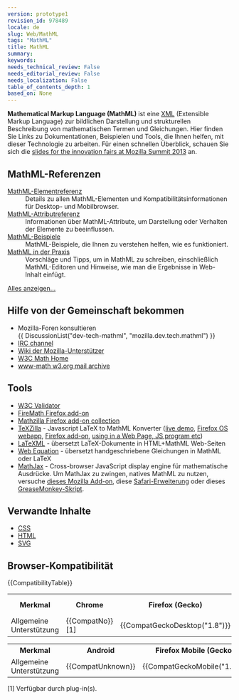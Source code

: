 ```yaml
---
version: prototype1
revision_id: 978489
locale: de
slug: Web/MathML
tags: "MathML"
title: MathML
summary: 
keywords: 
needs_technical_review: False
needs_editorial_review: False
needs_localization: False
table_of_contents_depth: 1
based_on: None
---
```

<p><strong>Mathematical Markup Language (MathML)</strong> ist eine&nbsp;<a href="/de/docs/XML" title="/en-US/docs/XML">XML</a> (Extensible Markup Language) zur bildlichen Darstellung und strukturellen Beschreibung von mathematischen Termen und Gleichungen. Hier finden Sie Links zu Dokumentationen, Beispielen und Tools, die Ihnen helfen, mit dieser Technologie zu arbeiten. Für einen schnellen Überblick, schauen Sie sich die <a href="http://fred-wang.github.io/MozSummitMathML/index.html">slides for the innovation fairs at Mozilla Summit 2013</a> an.</p>

<div class="row topicpage-table">
<div class="section">
<h2 id="MathML-Referenzen">MathML-Referenzen</h2>

<dl>
 <dt><a href="/de/docs/Web/MathML/Element" title="/en-US/docs/Web/MathML/Element">MathML-Elementreferenz</a></dt>
 <dd>Details zu allen MathML-Elementen und Kompatibilitätsinformationen für Desktop- und Mobilbrowser.</dd>
 <dt><a href="/de/docs/Web/MathML/Attribute" title="/en-US/docs/Web/MathML/Attribute">MathML-Attributreferenz</a></dt>
 <dd>Informationen über MathML-Attribute, um Darstellung oder Verhalten der Elemente zu beeinflussen.</dd>
 <dt><a href="/de/docs/Web/MathML/Beispiele" title="/en-US/docs/Web/MathML/Examples">MathML-Beispiele</a></dt>
 <dd>MathML-Beispiele, die Ihnen zu verstehen helfen, wie es funktioniert.</dd>
 <dt><a href="/de/docs/Web/MathML/Authoring">MathML in der Praxis</a></dt>
 <dd>Vorschläge und Tipps, um in MathML zu schreiben, einschließlich MathML-Editoren und Hinweise, wie man die Ergebnisse in Web-Inhalt einfügt.</dd>
</dl>

<p><a href="/de/docs/tag/MathML" title="/en-US/docs/tag/CSS">Alles anzeigen...</a></p>
</div>

<div class="section">
<h2 id="Hilfe_von_der_Gemeinschaft_bekommen">Hilfe von der Gemeinschaft bekommen</h2>

<ul>
 <li>Mozilla-Foren konsultieren<br />
  {{ DiscussionList("dev-tech-mathml", "mozilla.dev.tech.mathml") }}</li>
 <li><a class="link-irc" href="irc://irc.mozilla.org/%23mathml" rel="external" target="_blank" title="irc://irc.mozilla.org/%23mathml">IRC channel</a></li>
 <li><a class="link-https" href="https://wiki.mozilla.org/MathML:Home_Page">Wiki der Mozilla-Unterstützer</a></li>
 <li><a href="http://www.w3.org/Math/" title="http://www.w3.org/Math/">W3C Math Home</a></li>
 <li><a href="http://lists.w3.org/Archives/Public/www-math/" title="http://lists.w3.org/Archives/Public/www-math/">www-math w3.org mail archive</a></li>
</ul>

<h2 id="Tools">Tools</h2>

<ul>
 <li><a class="external" href="http://validator.w3.org">W3C Validator</a></li>
 <li><a class="link-https" href="https://addons.mozilla.org/de/firefox/addon/8969/">FireMath Firefox add-on</a></li>
 <li><a href="https://addons.mozilla.org/firefox/collections/fred_wang/mathzilla/" title="https://addons.mozilla.org/firefox/collections/fred_wang/mathzilla/">Mathzilla Firefox add-on collection</a></li>
 <li><a href="https://github.com/fred-wang/TeXZilla">TeXZilla</a> - Javascript LaTeX to MathML Konverter (<a href="http://fred-wang.github.io/TeXZilla/">live demo</a>, <a href="http://r-gaia-cs.github.io/TeXZilla-webapp/">Firefox OS webapp</a>, <a href="https://addons.mozilla.org/en-US/firefox/addon/texzilla/">Firefox add-on</a>, <a href="https://github.com/fred-wang/TeXZilla/wiki/Using-TeXZilla">using in a Web Page, JS program etc</a>)</li>
 <li><a href="http://dlmf.nist.gov/LaTeXML/" title="http://dlmf.nist.gov/LaTeXML/">LaTeXML</a> - übersetzt LaTeX-Dokumente in HTML+MathML Web-Seiten</li>
 <li><a href="http://webdemo.visionobjects.com/home.html#equation" title="http://webdemo.visionobjects.com/equation.html">Web Equation</a> - übersetzt handgeschriebene Gleichungen in MathML oder LaTeX</li>
 <li><a href="http://www.mathjax.org/" title="http://www.mathjax.org/">MathJax</a> - Cross-browser JavaScript display engine für mathematische Ausdrücke. Um MathJax zu zwingen, natives MathML zu nutzen, versuche <a href="https://addons.mozilla.org/en-US/firefox/addon/mathjax-native-mathml/">dieses Mozilla Add-on</a>, diese <a href="http://fred-wang.github.io/mathjax-native-mathml-safari/mathjax-native-mathml.safariextz">Safari-Erweiterung</a> oder dieses <a href="https://openuserjs.org/scripts/fred.wang/MathJax_Native_MathML/">GreaseMonkey-Skript</a>.</li>
</ul>

<h2 id="Verwandte_Inhalte">Verwandte Inhalte</h2>

<ul>
 <li><a href="/de/docs/Web/CSS" title="/en-US/docs/Web/CSS">CSS</a></li>
 <li><a href="/de/docs/Web/HTML" title="/en-US/docs/Web/HTML">HTML</a></li>
 <li><a href="/de/docs/Web/SVG" title="/en-US/docs/Web/SVG">SVG</a></li>
</ul>
</div>
</div>

<h2 id="Browser-Kompatibilität">Browser-Kompatibilität</h2>

<p>{{CompatibilityTable}}</p>

<div id="compat-desktop">
<table class="compat-table">
 <tbody>
  <tr>
   <th>Merkmal</th>
   <th>Chrome</th>
   <th>Firefox (Gecko)</th>
   <th>Internet Explorer</th>
   <th>Opera</th>
   <th>Safari</th>
  </tr>
  <tr>
   <td>Allgemeine Unterstützung</td>
   <td>{{CompatNo}} [1]</td>
   <td>{{CompatGeckoDesktop("1.8")}}</td>
   <td>{{CompatNo}} [1]</td>
   <td>{{CompatUnknown}}</td>
   <td>{{CompatUnknown}}</td>
  </tr>
 </tbody>
</table>
</div>

<div id="compat-mobile">
<table class="compat-table">
 <tbody>
  <tr>
   <th>Merkmal</th>
   <th>Android</th>
   <th>Firefox Mobile (Gecko)</th>
   <th>IE Mobile</th>
   <th>Opera Mobile</th>
   <th>Safari Mobile</th>
  </tr>
  <tr>
   <td>Allgemeine Unterstützung</td>
   <td>{{CompatUnknown}}</td>
   <td>{{CompatGeckoMobile("1.8")}}</td>
   <td>{{CompatUnknown}}</td>
   <td>{{CompatUnknown}}</td>
   <td>{{CompatUnknown}}</td>
  </tr>
 </tbody>
</table>
</div>

<p>[1] Verfügbar durch plug-in(s).</p>

